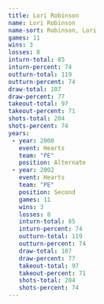 ```yaml
---
title: Lori Robinson
name: Lori Robinson
name-sort: Robinson, Lori
games: 11
wins: 3
losses: 8
inturn-total: 85
inturn-percent: 74
outturn-total: 119
outturn-percent: 74
draw-total: 107
draw-percent: 77
takeout-total: 97
takeout-percent: 71
shots-total: 204
shots-percent: 74
years:
 - year: 2000
   event: Hearts
   team: "PE"
   position: Alternate
 - year: 2002
   event: Hearts
   team: "PE"
   position: Second
   games: 11
   wins: 3
   losses: 8
   inturn-total: 85
   inturn-percent: 74
   outturn-total: 119
   outturn-percent: 74
   draw-total: 107
   draw-percent: 77
   takeout-total: 97
   takeout-percent: 71
   shots-total: 204
   shots-percent: 74
---
```

